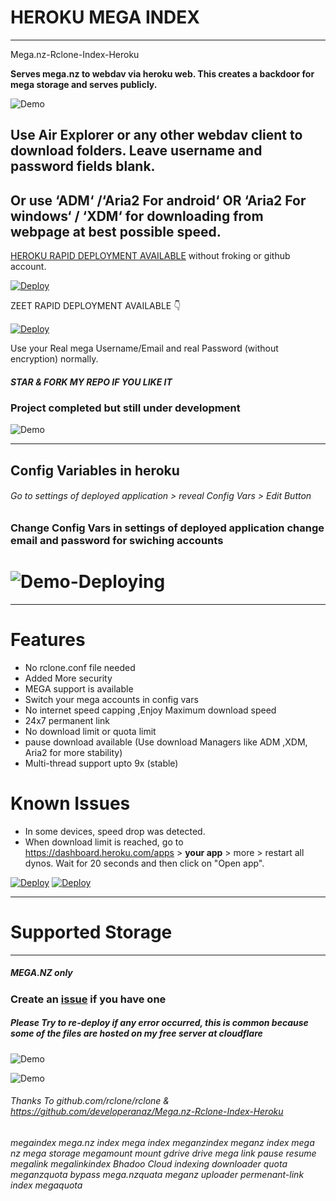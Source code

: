 # HEROKU MEGA INDEX
---------------------
Mega.nz-Rclone-Index-Heroku

**Serves mega.nz to webdav via heroku web. This creates a backdoor for mega storage and serves publicly.**

![Demo](https://raw.githubusercontent.com/bluehypergiant/Mega.nz-Rclone-Index-Heroku/main/.example_images/megaandindex.PNG)


## Use Air Explorer or any other webdav client to download folders. Leave username and password fields blank.
## Or use  ‘ADM‘ /‘Aria2 For android‘ OR ‘Aria2 For windows‘ / ‘XDM‘ for downloading from webpage at best possible speed.


[HEROKU RAPID DEPLOYMENT AVAILABLE](https://dashboard.heroku.com/new?template=https://github.com/bluehypergiant/Mega.nz-Rclone-Index-Heroku) without froking or github account.

[![Deploy](https://www.herokucdn.com/deploy/button.svg)](https://heroku.com/deploy?template=https://github.com/bluehypergiant/Mega.nz-Rclone-Index-Heroku)

ZEET RAPID DEPLOYMENT AVAILABLE 👇

[![Deploy](https://deploy.zeet.co/Mega.nz-Rclone-Index-Heroku.svg)](https://deploy.zeet.co/?url=https://github.com/bluehypergiant/Mega.nz-Rclone-Index-Heroku)

Use your Real mega Username/Email and real Password (without encryption) normally. 

##### STAR & FORK MY REPO IF YOU LIKE IT

### Project completed but still under development

![Demo](https://raw.githubusercontent.com/bluehypergiant/Mega.nz-Rclone-Index-Heroku/main/.example_images/deployedV.PNG)

------------

## Config Variables in heroku

###### Go to settings of deployed application > reveal Config Vars > Edit Button

### Change Config Vars in settings of deployed application change email and password for swiching accounts

# ![Demo-Deploying](https://raw.githubusercontent.com/bluehypergiant/Mega.nz-Rclone-Index-Heroku/main/.example_images/newdeploying.PNG)

------------
# Features

* No rclone.conf file needed
* Added More security
* MEGA support is available
* Switch your mega accounts in config vars
* No internet speed capping ,Enjoy Maximum download speed
* 24x7 permanent link
* No download limit or quota limit
* pause download available (Use download Managers like ADM ,XDM, Aria2 for more stability)
* Multi-thread support upto 9x (stable)

# Known Issues
* In some devices, speed drop was detected. 
* When download limit is reached, go to https://dashboard.heroku.com/apps > **your app** > more > restart all dynos. Wait for 20 seconds and then click on "Open app".

[![Deploy](https://www.herokucdn.com/deploy/button.svg)](https://heroku.com/deploy?template=https://github.com/bluehypergiant/Mega.nz-Rclone-Index-Heroku)
[![Deploy](https://deploy.zeet.co/Mega.nz-Rclone-Index-Heroku.svg)](https://deploy.zeet.co/?url=https://github.com/bluehypergiant/Mega.nz-Rclone-Index-Heroku)

---
# Supported Storage
-------------------
##### MEGA.NZ only

### Create an [issue](https://github.com/bluehypergiant/Mega.nz-Rclone-Index-Heroku-BETA/issues/new) if you have one

##### Please Try to re-deploy if any error occurred, this is common because some of the files are hosted on my free server at cloudflare

![Demo](https://raw.githubusercontent.com/bluehypergiant/Mega.nz-Rclone-Index-Heroku/main/.example_images/samplemega.PNG)

![Demo](https://raw.githubusercontent.com/bluehypergiant/Mega.nz-Rclone-Index-Heroku/main/.example_images/megaandindex.PNG)

###### Thanks To github.com/rclone/rclone & https://github.com/developeranaz/Mega.nz-Rclone-Index-Heroku

###### megaindex mega.nz index mega index meganzindex meganz index mega nz mega storage megamount mount gdrive drive mega link pause resume megalink megalinkindex Bhadoo Cloud indexing downloader quota meganzquota bypass mega.nzquata meganz uploader permenant-link index megaquota

<meta name="googlec978fa026335d582.html meganz index mega.nz index meganzindex" content="...">
<meta name="google-site-verification: googlec978fa026335d582.html" content="...">
